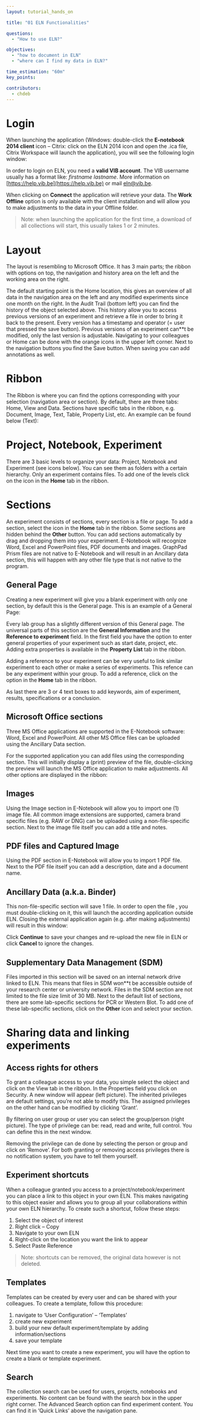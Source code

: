 ```yaml
---
layout: tutorial_hands_on

title: "01 ELN Functionalities"

questions:
  - "How to use ELN?"

objectives:
  - "how to document in ELN"
  - "where can I find my data in ELN?"

time_estimation: "60m"
key_points:

contributors:
  - chdeb
---
```

# Login
When launching the application (Windows: double-click the **E-notebook 2014 client** icon – Citrix: click on the ELN 2014 icon and open the .ica file, Citrix Workspace will launch the application), you will see the following login window:

In order to login on ELN, you need a **valid VIB account**. The VIB username usually has a format like: *firstname lastname*. More information on [https://help.vib.be](https://help.vib.be) or mail eln@vib.be.  

When clicking on **Connect** the application will retrieve your data. The **Work Offline** option is only available with the client installation and will allow you to make adjustments to the data in your Offline folder.

> Note: when launching the application for the first time, a download of all collections will start, this usually takes 1 or 2 minutes.

# Layout
The layout is resembling to Microsoft Office. It has 3 main parts; the ribbon with options on top, the navigation and history area on the left and the working area on the right.

The default starting point is the Home location, this gives an overview of all data in the navigation area on the left and any modified experiments since one month on the right.
In the Audit Trail (bottom left) you can find the history of the object selected above. This history allow you to access previous versions of an experiment and retrieve a file in order to bring it back to the present. Every version has a timestamp and operator (= user that pressed the save button). Previous versions of an experiment can**t be modified, only the last version is adjustable.
Navigating to your colleagues or Home can be done with the orange icons in the upper left corner. Next to the navigation buttons you find the Save button. When saving you can add annotations as well.
# Ribbon
The Ribbon is where you can find the options corresponding with your selection (navigation area or section). By default, there are three tabs: Home, View and Data. Sections have specific tabs in the ribbon, e.g. Document, Image, Text, Table, Property List, etc. An example can be found below (Text):

# Project, Notebook, Experiment
There are 3 basic levels to organize your data: Project, Notebook and Experiment (see icons below). You can see them as folders with a certain hierarchy. Only an experiment contains files. To add one of the levels click on the icon in the **Home** tab in the ribbon. 

# Sections
An experiment consists of sections, every section is a file or page. To add a section, select the icon in the **Home** tab in the ribbon. Some sections are hidden behind the **Other** button.
You can add sections automatically by drag and dropping them into your experiment. E-Notebook will recognize Word, Excel and PowerPoint files, PDF documents and images. GraphPad Prism files are not native to E-Notebook and will result in an Ancillary data section, this will happen with any other file type that is not native to the program.
## General Page
Creating a new experiment will give you a blank experiment with only one section, by default this is the General page. This is an example of a General Page:

Every lab group has a slightly different version of this General page. The universal parts of this section are the **General Information** and the **Reference to experiment** field. In the first field you have the option to enter general properties of your experiment such as start date, project, etc. Adding extra properties is available in the **Property List** tab in the ribbon.

Adding a reference to your experiment can be very useful to link similar experiment to each other or make a series of experiments. This refence can be any experiment within your group. To add a reference, click on the option in the **Home** tab in the ribbon.

As last there are 3 or 4 text boxes to add keywords, aim of experiment, results, specifications or a conclusion.
## Microsoft Office sections
Three MS Office applications are supported in the E-Notebook software: Word, Excel and PowerPoint. All other MS Office files can be uploaded using the Ancillary Data section.

For the supported application you can add files using the corresponding section. This will initially display a (print) preview of the file, double-clicking the preview will launch the MS Office application to make adjustments. All other options are displayed in the ribbon:

## Images
Using the Image section in E-Notebook will allow you to import one (1) image file. All common image extensions are supported, camera brand specific files (e.g. RAW or DNG) can be uploaded using a non-file-specific section. Next to the image file itself you can add a title and notes.

## PDF files and Captured Image
Using the PDF section in E-Notebook will allow you to import 1 PDF file. Next to the PDF file itself you can add a description, date and a document name.

## Ancillary Data (a.k.a. Binder)
This non-file-specific section will save 1 file. In order to open the file , you must double-clicking on it, this will launch the according application outside ELN. Closing the external application again (e.g. after making adjustments) will result in this window:

Click **Continue** to save your changes and re-upload the new file in ELN or click **Cancel** to ignore the changes.
## Supplementary Data Management (SDM)
Files imported in this section will be saved on an internal network drive linked to ELN. This means that files in SDM won**t be accessible outside of your research center or university network. Files in the SDM section are not limited to the file size limit of 30 MB. 
Next to the default list of sections, there are some lab-specific sections for PCR or Western Blot. To add one of these lab-specific sections, click on the **Other** icon and select your section.

# Sharing data and linking experiments
## Access rights for others
To grant a colleague access to your data, you simple select the object and click on the View tab in the ribbon. In the Properties field you click on Security. A new window will appear (left picture). The inherited privileges are default settings, you’re not able to modify this. The assigned privileges on the other hand can be modified by clicking ‘Grant’.

By filtering on user group or user you can select the group/person (right picture). The type of privilege can be: read, read and write, full control. You can define this in the next window.

Removing the privilege can de done by selecting the person or group and click on ‘Remove’. For both granting or removing access privileges there is no notification system, you have to tell them yourself.
## Experiment shortcuts
When a colleague granted you access to a project/notebook/experiment you can place a link to this object in your own ELN. This makes navigating to this object easier and allows you to group all your collaborations within your own ELN hierarchy. To create such a shortcut, follow these steps:
1. Select the object of interest
2. Right click – Copy
3. Navigate to your own ELN
4. Right-click on the location you want the link to appear
5. Select Paste Reference

> Note: shortcuts can be removed, the original data however is not deleted. 
## Templates
Templates can be created by every user and can be shared with your colleagues. To create a template, follow this procedure:

1.	navigate to ‘User Configuration’ – ‘Templates’
2.	create new experiment
3.	build your new default experiment/template by adding information/sections
4.	save your template

Next time you want to create a new experiment, you will have the option to create a blank or template experiment. 
## Search
The collection search can be used for users, projects, notebooks and experiments. No content can be found with the search box in the upper right corner.
The Advanced Search option can find experiment content. You can find it in ‘Quick Links’ above the navigation pane.


